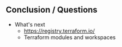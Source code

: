 ## Conclusion / Questions

 * What's next
   * https://registry.terraform.io/
   * Terraform modules and workspaces
